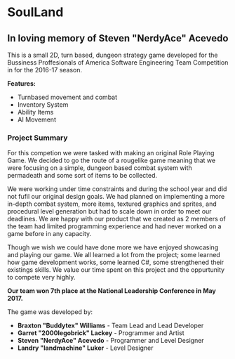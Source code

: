 # SoulLand

## In loving memory of Steven "NerdyAce" Acevedo

This is a small 2D, turn based, dungeon strategy game developed for the Bussiness Proffesionals of America Software Engineering Team Competition in for the 2016-17 season. 

**Features:**  
* Turnbased movement and combat  
* Inventory System  
* Ability Items  
* AI Movement  

### Project Summary
For this competion we were tasked with making an original Role Playing Game. We decided to go the route of a rougelike game meaning that we were focusing on a simple, dungeon based combat system with permadeath and some sort of items to be collected. 

We were working under time constraints and during the school year and did not fufil our original design goals. We had planned on implementing a more in-depth combat system, more items, textured graphics and sprites, and procedural level generation but had to scale down in order to meet our deadlines. We are happy with our product that we created as 2 members of the team had limited programming experience and had  never worked on a game before in any capacity.   

Though we wish we could have done more we have enjoyed showcasing and playing our game. We all learned a lot from the project; some learned how game development works, some learned C#, some strengthened their existings skills. We value our time  spent on this project and the oppurtunity to compete very highly.

**Our team won 7th place at the National Leadership Conference in May 2017.**
  


The game was developed by:
* **Braxton "Buddytex" Williams** - Team Lead and Lead Developer  
* **Garret "2000legobrick" Lackey** - Programmer and Artist  
* **Steven "NerdyAce" Acevedo** - Programmer and Level Designer  
* **Landry "landmachine" Luker** - Level Designer  

